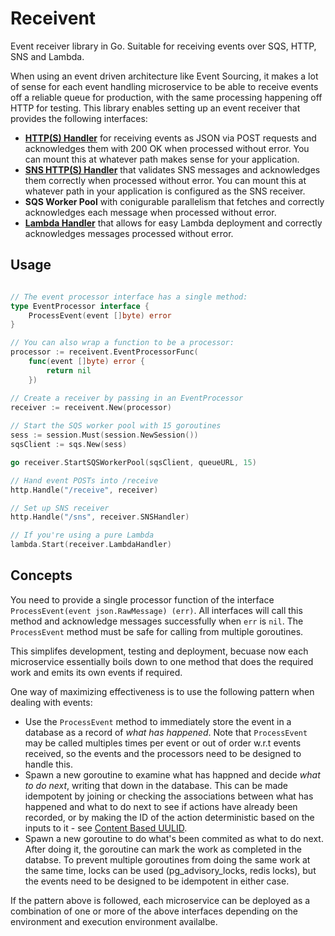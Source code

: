 # Receivent
Event receiver library in Go. Suitable for receiving events over SQS, HTTP, SNS and Lambda. 

When using an event driven architecture like Event Sourcing, it makes a lot of sense for each event handling microservice to be able to receive events off a reliable queue for production, with the same processing happening off HTTP for testing. This library enables setting up an event receiver that provides the following interfaces:

* [**HTTP(S) Handler**](https://golang.org/pkg/net/http/#Handler) for receiving events as JSON via POST requests and acknowledges them with 200 OK when processed without error. You can mount this at whatever path makes sense for your application. 
* [**SNS HTTP(S) Handler**](https://golang.org/pkg/net/http/#Handler) that validates SNS messages and acknowledges them correctly when processed without error. You can mount this at whatever path in your application is configured as the SNS receiver. 
* **SQS Worker Pool** with conigurable parallelism that fetches and correctly acknowledges each message when processed without error. 
* [**Lambda Handler**](https://docs.aws.amazon.com/lambda/latest/dg/with-sqs-create-package.html#with-sqs-example-deployment-pkg-go) that allows for easy Lambda deployment and correctly acknowledges messages processed without error. 

## Usage
```go

// The event processor interface has a single method: 
type EventProcessor interface {
	ProcessEvent(event []byte) error
}

// You can also wrap a function to be a processor:
processor := receivent.EventProcessorFunc(
    func(event []byte) error {
        return nil
    })

// Create a receiver by passing in an EventProcessor
receiver := receivent.New(processor)
    
// Start the SQS worker pool with 15 goroutines
sess := session.Must(session.NewSession())
sqsClient := sqs.New(sess)

go receiver.StartSQSWorkerPool(sqsClient, queueURL, 15)

// Hand event POSTs into /receive
http.Handle("/receive", receiver)

// Set up SNS receiver
http.Handle("/sns", receiver.SNSHandler)

// If you're using a pure Lambda
lambda.Start(receiver.LambdaHandler)
```

## Concepts
You need to provide a single processor function of the interface `ProcessEvent(event json.RawMessage) (err)`. All interfaces will call this method and acknowledge messages successfully when `err` is `nil`. The `ProcessEvent` method must be safe for calling from multiple goroutines. 

This simplifes development, testing and deployment, becuase now each microservice essentially boils down to one method that does the required work and emits its own events if required. 

One way of maximizing effectiveness is to use the following pattern when dealing with events:
* Use the `ProcessEvent` method to immediately store the event in a database as a record of *what has happened*. Note that `ProcessEvent` may be called multiples times per event or out of order w.r.t events received, so the events and the processors need to be designed to handle this.
* Spawn a new goroutine to examine what has happned and decide *what to do next*, writing that down in the database. This can be made idempotent by joining or checking the associations between what has happened and what to do next to see if actions have already been recorded, or by making the ID of the action deterministic based on the inputs to it - see [Content Based UULID](https://github.com/sudhirj/uulid.go). 
* Spawn a new goroutine to do what's been commited as what to do next. After doing it, the goroutine can mark the work as completed in the databse. To prevent multiple goroutines from doing the same work at the same time, locks can be used (pg_advisory_locks, redis locks), but the events need to be designed to be idempotent in either case. 

If the pattern above is followed, each microservice can be deployed as a combination of one or more of the above interfaces depending on the environment and execution environment availalbe. 
